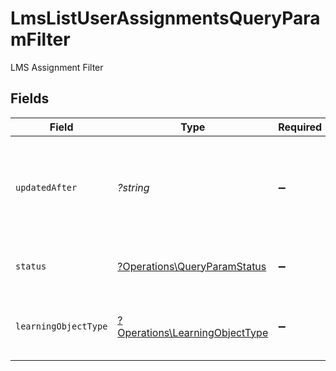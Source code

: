 # LmsListUserAssignmentsQueryParamFilter

LMS Assignment Filter


## Fields

| Field                                                                           | Type                                                                            | Required                                                                        | Description                                                                     | Example                                                                         |
| ------------------------------------------------------------------------------- | ------------------------------------------------------------------------------- | ------------------------------------------------------------------------------- | ------------------------------------------------------------------------------- | ------------------------------------------------------------------------------- |
| `updatedAfter`                                                                  | *?string*                                                                       | :heavy_minus_sign:                                                              | Use a string with a date to only select results updated after that given date   | 2020-01-01T00:00:00.000Z                                                        |
| `status`                                                                        | [?Operations\QueryParamStatus](../../Models/Operations/QueryParamStatus.md)     | :heavy_minus_sign:                                                              | Filter to select assignment by status                                           |                                                                                 |
| `learningObjectType`                                                            | [?Operations\LearningObjectType](../../Models/Operations/LearningObjectType.md) | :heavy_minus_sign:                                                              | Filter to select assignment by learning object type.                            |                                                                                 |